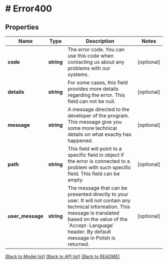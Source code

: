 # # Error400

## Properties

Name | Type | Description | Notes
------------ | ------------- | ------------- | -------------
**code** | **string** | The error code. You can use this code when contacting us about any problems with our systems. | [optional]
**details** | **string** | For some cases, this field provides more details regarding the error. This field can not be null. | [optional]
**message** | **string** | A message directed to the developer of the program. This message give you some more technical details on what exactly has happened. | [optional]
**path** | **string** | This field will point to a specific field in object if the error is connected to a problem with such specific field. This field can be empty | [optional]
**user_message** | **string** | The message that can be presented directly to your user. It will not contain any technical information. This message is translated based on the value of the &#x60;Accept-Language&#x60; header. By default message in Polish is returned. | [optional]

[[Back to Model list]](../../README.md#models) [[Back to API list]](../../README.md#endpoints) [[Back to README]](../../README.md)
